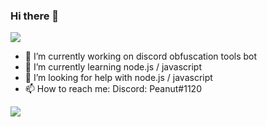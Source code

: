 ### Hi there 👋

![](https://komarev.com/ghpvc/?username=peanut1120)

- 🔭 I’m currently working on discord obfuscation tools bot
- 🌱 I’m currently learning node.js / javascript 
- 🤔 I’m looking for help with node.js / javascript
- 📫 How to reach me: Discord: Peanut#1120


<a>
  <img align="center" src="https://github-readme-stats.vercel.app/api/?username=Peanut1120&count_private=true&show_icons=true&theme=radical" />
</a>
